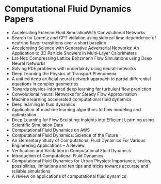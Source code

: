 # Computational Fluid Dynamics Papers

<ul>

                             

 <li><a target="_blank" href="https://github.com/manjunath5496/Computational-Fluid-DynamiComputational-Fluid-Dynamics-Papers/blob/master/c(1).pdf" style="text-decoration:none;">Accelerating Eulerian Fluid SimulationWith Convolutional Networks</a></li>

 <li><a target="_blank" href="https://github.com/manjunath5496/Computational-Fluid-Dynamics-Papers/blob/master/c(2).pdf" style="text-decoration:none;">Search for Lorentz and CPT violation using sidereal time dependence of neutrino flavor transitions over a short baseline</a></li>

<li><a target="_blank" href="https://github.com/manjunath5496/Computational-Fluid-Dynamics-Papers/blob/master/c(3).pdf" style="text-decoration:none;">Accelerating Science with Generative Adversarial Networks: An Application to 3D Particle Showers in Multi-Layer Calorimeters</a></li>
 <li><a target="_blank" href="https://github.com/manjunath5496/Computational-Fluid-Dynamics-Papers/blob/master/c(4).pdf" style="text-decoration:none;">Lat-Net: Compressing Lattice Boltzmann Flow Simulations using Deep Neural Networks</a></li>                              
<li><a target="_blank" href="https://github.com/manjunath5496/Computational-Fluid-Dynamics-Papers/blob/master/c(5).pdf" style="text-decoration:none;">Solving PDE problems with uncertainty using neural-networks</a></li>
<li><a target="_blank" href="https://github.com/manjunath5496/Computational-Fluid-Dynamics-Papers/blob/master/c(6).pdf" style="text-decoration:none;">Deep Learning the Physics of Transport Phenomena</a></li>
 <li><a target="_blank" href="https://github.com/manjunath5496/Computational-Fluid-Dynamics-Papers/blob/master/c(7).pdf" style="text-decoration:none;">A unified deep artificial neural network approach to partial differential equations in complex geometries</a></li>

 <li><a target="_blank" href="https://github.com/manjunath5496/Computational-Fluid-Dynamics-Papers/blob/master/c(8).pdf" style="text-decoration:none;"> Towards physics-informed deep learning for turbulent flow prediction </a></li>
   <li><a target="_blank" href="https://github.com/manjunath5496/Computational-Fluid-Dynamics-Papers/blob/master/c(9).pdf" style="text-decoration:none;">Convolutional Neural Networks for Steady Flow Approximation</a></li>
  
   
 <li><a target="_blank" href="https://github.com/manjunath5496/Computational-Fluid-Dynamics-Papers/blob/master/c(10).pdf" style="text-decoration:none;">Machine learning accelerated computational fluid dynamics </a></li>                              
<li><a target="_blank" href="https://github.com/manjunath5496/Computational-Fluid-Dynamics-Papers/blob/master/c(11).pdf" style="text-decoration:none;">Deep learning in fluid
dynamics</a></li>
<li><a target="_blank" href="https://github.com/manjunath5496/Computational-Fluid-Dynamics-Papers/blob/master/c(12).pdf" style="text-decoration:none;">Application of machine learning algorithms to flow modeling and optimization</a></li>
<li><a target="_blank" href="https://github.com/manjunath5496/Computational-Fluid-Dynamics-Papers/blob/master/c(13).pdf" style="text-decoration:none;">Deep Learning for Flow Sculpting: Insights into Efficient Learning using Scientific Simulation Data</a></li>


<li><a target="_blank" href="https://github.com/manjunath5496/Computational-Fluid-Dynamics-Papers/blob/master/c(14).pdf" style="text-decoration:none;">Computational Fluid Dynamics on AWS</a></li>
                              
<li><a target="_blank" href="https://github.com/manjunath5496/Computational-Fluid-Dynamics-Papers/blob/master/c(15).pdf" style="text-decoration:none;">Computational Fluid Dynamics: Science of the Future</a></li>

<li><a target="_blank" href="https://github.com/manjunath5496/Computational-Fluid-Dynamics-Papers/blob/master/c(16).pdf" style="text-decoration:none;">An Elementary Study of Computational Fluid Dynamics For Various Engineering Applications – A Review</a></li>

  <li><a target="_blank" href="https://github.com/manjunath5496/Computational-Fluid-Dynamics-Papers/blob/master/c(17).pdf" style="text-decoration:none;">Verification and Validation in Computational Fluid Dynamics</a></li>   
  
<li><a target="_blank" href="https://github.com/manjunath5496/Computational-Fluid-Dynamics-Papers/blob/master/c(18).pdf" style="text-decoration:none;">Introduction of Computational Fluid Dynamics</a></li> 

  
<li><a target="_blank" href="https://github.com/manjunath5496/Computational-Fluid-Dynamics-Papers/blob/master/c(19).pdf" style="text-decoration:none;">Computational Fluid Dynamics for Urban Physics: Importance, scales, possibilities, limitations and ten tips and tricks towards accurate and reliable simulations</a></li> 

<li><a target="_blank" href="https://github.com/manjunath5496/Computational-Fluid-Dynamics-Papers/blob/master/c(20).pdf" style="text-decoration:none;">A review on applications of computational fluid dynamics</a></li>








</ul>
